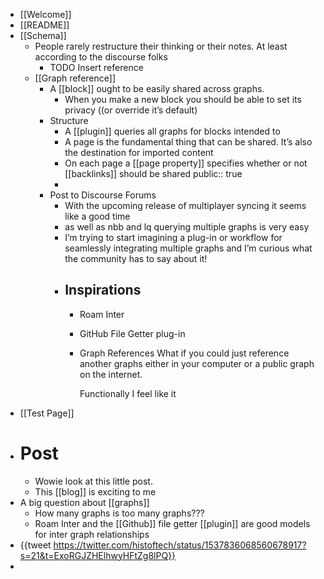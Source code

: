 - [[Welcome]]
- [[README]]
- [[Schema]]
	- People rarely restructure their thinking or their notes. At least according to the discourse folks
		- TODO Insert reference
	- [[Graph reference]]
		- A [[block]] ought to be easily shared across graphs.
			- When you make a new block you should be able to set its privacy ((or override it’s default)
		- Structure
			- A [[plugin]] queries all graphs for blocks intended to
			- A page is the fundamental thing that can be shared. It’s also the destination for imported content
			- On each page a [[page property]] specifies whether or not [[backlinks]] should be shared
			  public:: true
			-
		- Post to Discourse Forums
			- With the upcoming release of multiplayer syncing it seems like a good time
			- as well as nbb and lq querying multiple graphs is very easy
			- I’m trying to start imagining a plug-in or workflow for seamlessly integrating multiple graphs and I’m curious what the community has to say about it!
			- ## Inspirations
				- Roam Inter
				- GitHub File Getter plug-in
				- Graph References 
				  What if you could just reference another graphs either in your computer or a public graph on the internet. 
				  
				  Functionally I feel like it
- [[Test Page]]
- # Post
	- Wowie look at this little post.
	- This [[blog]] is exciting to me
- A big question about [[graphs]]
	- How many graphs is too many graphs???
	- Roam Inter and the [[Github]] file getter [[plugin]] are good models for inter graph relationships
- {{tweet https://twitter.com/histoftech/status/1537836068560678917?s=21&t=ExoRGJZHElhwyHFtZg8lPQ}}
-